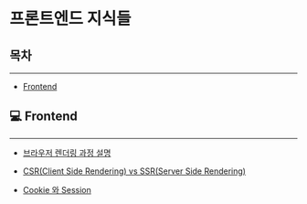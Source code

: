 # 프론트엔드 지식들

## 목차

---

- [Frontend](#-💻-frontend)

## 💻 Frontend

---

- [브라우저 렌더링 과정 설명](./Notes/frontend/browser-rendering.md)

- [CSR(Client Side Rendering) vs SSR(Server Side Rendering)](./Notes/frontend/csr-ssr.md)

- [Cookie 와 Session](./Notes/frontend/cookie-session.md)
